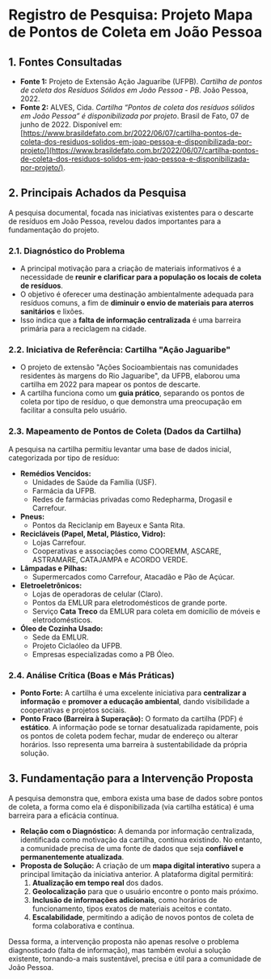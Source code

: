 # **Registro de Pesquisa: Projeto Mapa de Pontos de Coleta em João Pessoa**

## **1. Fontes Consultadas**
* **Fonte 1:** Projeto de Extensão Ação Jaguaribe (UFPB). *Cartilha de pontos de coleta dos Resíduos Sólidos em João Pessoa - PB*. João Pessoa, 2022.
* **Fonte 2:** ALVES, Cida. *Cartilha “Pontos de coleta dos resíduos sólidos em João Pessoa” é disponibilizada por projeto*. Brasil de Fato, 07 de junho de 2022. Disponível em: [https://www.brasildefato.com.br/2022/06/07/cartilha-pontos-de-coleta-dos-residuos-solidos-em-joao-pessoa-e-disponibilizada-por-projeto/](https://www.brasildefato.com.br/2022/06/07/cartilha-pontos-de-coleta-dos-residuos-solidos-em-joao-pessoa-e-disponibilizada-por-projeto/).

## **2. Principais Achados da Pesquisa**
A pesquisa documental, focada nas iniciativas existentes para o descarte de resíduos em João Pessoa, revelou dados importantes para a fundamentação do projeto.

### **2.1. Diagnóstico do Problema**
* A principal motivação para a criação de materiais informativos é a necessidade de **reunir e clarificar para a população os locais de coleta de resíduos**.
* O objetivo é oferecer uma destinação ambientalmente adequada para resíduos comuns, a fim de **diminuir o envio de materiais para aterros sanitários** e lixões.
* Isso indica que a **falta de informação centralizada** é uma barreira primária para a reciclagem na cidade.

### **2.2. Iniciativa de Referência: Cartilha "Ação Jaguaribe"**
* O projeto de extensão "Ações Socioambientais nas comunidades residentes às margens do Rio Jaguaribe", da UFPB, elaborou uma cartilha em 2022 para mapear os pontos de descarte.
* A cartilha funciona como um **guia prático**, separando os pontos de coleta por tipo de resíduo, o que demonstra uma preocupação em facilitar a consulta pelo usuário.

### **2.3. Mapeamento de Pontos de Coleta (Dados da Cartilha)**
A pesquisa na cartilha permitiu levantar uma base de dados inicial, categorizada por tipo de resíduo:

* **Remédios Vencidos:**
    * Unidades de Saúde da Família (USF).
    * Farmácia da UFPB.
    * Redes de farmácias privadas como Redepharma, Drogasil e Carrefour.
* **Pneus:**
    * Pontos da Reciclanip em Bayeux e Santa Rita.
* **Recicláveis (Papel, Metal, Plástico, Vidro):**
    * Lojas Carrefour.
    * Cooperativas e associações como COOREMM, ASCARE, ASTRAMARE, CATAJAMPA e ACORDO VERDE.
* **Lâmpadas e Pilhas:**
    * Supermercados como Carrefour, Atacadão e Pão de Açúcar.
* **Eletroeletrônicos:**
    * Lojas de operadoras de celular (Claro).
    * Pontos da EMLUR para eletrodomésticos de grande porte.
    * Serviço **Cata Treco** da EMLUR para coleta em domicílio de móveis e eletrodomésticos.
* **Óleo de Cozinha Usado:**
    * Sede da EMLUR.
    * Projeto Ciclaóleo da UFPB.
    * Empresas especializadas como a PB Óleo.

### **2.4. Análise Crítica (Boas e Más Práticas)**
* **Ponto Forte:** A cartilha é uma excelente iniciativa para **centralizar a informação** e **promover a educação ambiental**, dando visibilidade a cooperativas e projetos sociais.
* **Ponto Fraco (Barreira à Superação):** O formato da cartilha (PDF) é **estático**. A informação pode se tornar desatualizada rapidamente, pois os pontos de coleta podem fechar, mudar de endereço ou alterar horários. Isso representa uma barreira à sustentabilidade da própria solução.

## **3. Fundamentação para a Intervenção Proposta**
A pesquisa demonstra que, embora exista uma base de dados sobre pontos de coleta, a forma como ela é disponibilizada (via cartilha estática) é uma barreira para a eficácia contínua.

* **Relação com o Diagnóstico:** A demanda por informação centralizada, identificada como motivação da cartilha, continua existindo. No entanto, a comunidade precisa de uma fonte de dados que seja **confiável e permanentemente atualizada**.
* **Proposta de Solução:** A criação de um **mapa digital interativo** supera a principal limitação da iniciativa anterior. A plataforma digital permitirá:
    1.  **Atualização em tempo real** dos dados.
    2.  **Geolocalização** para que o usuário encontre o ponto mais próximo.
    3.  **Inclusão de informações adicionais**, como horários de funcionamento, tipos exatos de materiais aceitos e contato.
    4.  **Escalabilidade**, permitindo a adição de novos pontos de coleta de forma colaborativa e contínua.

Dessa forma, a intervenção proposta não apenas resolve o problema diagnosticado (falta de informação), mas também evolui a solução existente, tornando-a mais sustentável, precisa e útil para a comunidade de João Pessoa.

